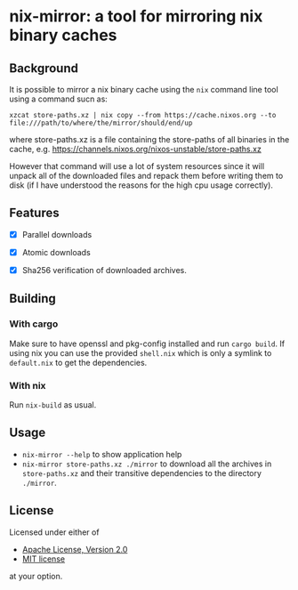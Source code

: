 # nix-mirror: a tool for mirroring nix binary caches

## Background

It is possible to mirror a nix binary cache using the `nix` command line tool using a command sucn as:

```
xzcat store-paths.xz | nix copy --from https://cache.nixos.org --to file:///path/to/where/the/mirror/should/end/up
```

where store-paths.xz is a file containing the store-paths of all binaries in
the cache, e.g. https://channels.nixos.org/nixos-unstable/store-paths.xz

However that command will use a lot of system resources since it will unpack
all of the downloaded files and repack them before writing them to disk (if I
have understood the reasons for the high cpu usage correctly).

## Features

- [x] Parallel downloads
- [x] Atomic downloads
- [x] Sha256 verification of downloaded archives.


## Building

### With cargo
Make sure to have openssl and pkg-config installed and run `cargo build`.
If using nix you can use the provided `shell.nix` which is only a symlink to
`default.nix` to get the dependencies.

### With nix
Run `nix-build` as usual.

## Usage
- `nix-mirror --help` to show application help
- `nix-mirror store-paths.xz ./mirror` to download all the archives in
`store-paths.xz` and their transitive dependencies to the directory `./mirror`.

## License

Licensed under either of
- [Apache License, Version 2.0](http://www.apache.org/licenses/LICENSE-2.0)
- [MIT license](http://opensource.org/licenses/MIT)

at your option.
